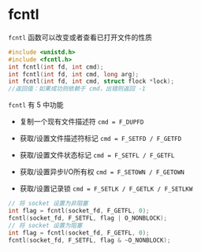 # fcntl

`fcntl` 函数可以改变或者查看已打开文件的性质

```cpp
#include <unistd.h>
#include <fcntl.h>
int fcntl(int fd, int cmd);
int fcntl(int fd, int cmd, long arg);
int fcntl(int fd, int cmd, struct flock *lock); 
//返回值：如果成功则依赖于 cmd，出错则返回 -1
```

`fcntl` 有 5 中功能

- 复制一个现有文件描述符 `cmd = F_DUPFD`

- 获取/设置文件描述符标记 `cmd = F_SETFD / F_GETFD`

- 获取/设置文件状态标记 `cmd = F_SETFL / F_GETFL`

- 获取/设置异步I/O所有权 `cmd = F_SETOWN / F_GETOWN`
 
- 获取/设置记录锁 `cmd = F_SETLK / F_GETLK / F_SETLKW` 

```cpp
// 将 socket 设置为非阻塞
int flag = fcntl(socket_fd, F_GETFL, 0);
fcntl(socket_fd, F_SETFL, flag | O_NONBLOCK);
// 将 socket 设置为阻塞
int flag = fcntl(socket_fd, F_GETFL, 0);
fcntl(socket_fd, F_SETFL, flag & ~O_NONBLOCK);
```